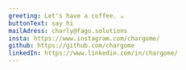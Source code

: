 ```yaml
---
greeting: Let's have a coffee. ☕️
buttonText: say hi
mailAdress: charly@fago.solutions
insta: https://www.instagram.com/chargome/
github: https://github.com/chargome
linkedIn: https://www.linkedin.com/in/chargome/
---
```


